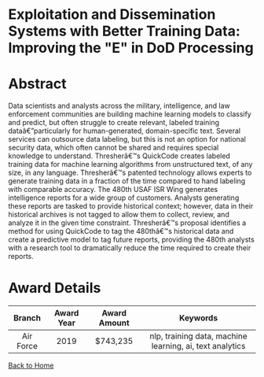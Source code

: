 
Exploitation and Dissemination Systems with Better Training Data: Improving the &quot;E&quot; in DoD Processing
===============================================================================================================

# Abstract


Data scientists and analysts across the military, intelligence, and law enforcement communities are building machine learning models to classify and predict, but often struggle to create relevant, labeled training dataâ€”particularly for human-generated, domain-specific text. Several services can outsource data labeling, but this is not an option for national security data, which often cannot be shared and requires special knowledge to understand. Thresherâ€™s QuickCode creates labeled training data for machine learning algorithms from unstructured text, of any size, in any language. Thresherâ€™s patented technology allows experts to generate training data in a fraction of the time compared to hand labeling with comparable accuracy. The 480th USAF ISR Wing generates intelligence reports for a wide group of customers. Analysts generating these reports are tasked to provide historical context; however, data in their historical archives is not tagged to allow them to collect, review, and analyze it in the given time constraint. Thresherâ€™s proposal identifies a method for using QuickCode to tag the 480thâ€™s historical data and create a predictive model to tag future reports, providing the 480th analysts with a research tool to dramatically reduce the time required to create their reports.  

# Award Details

|Branch|Award Year|Award Amount|Keywords|
| :---: | :---: | :---: | :---: |
|Air Force|2019|$743,235|nlp, training data, machine learning, ai, text analytics|
  
  


[Back to Home](https://github.com/chrischow/dod_sbir_awards#1615)